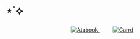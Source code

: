 # ⋆˙⟡
<p align="center">
  <a href="https://whatsurnamegirlfriend.atabook.org/" target="_blank">
    <img src="https://img.shields.io/badge/Atabook-%23662b2b?style=for-the-badge&logoColor=white" alt="Atabook">
  </a>
  <span style="color:#ffffff; font-size:20px; margin:0 10px;">•</span>
  <a href="https://theoceanhealssouls.carrd.co" target="_blank">
    <img src="https://img.shields.io/badge/carrd-%23662b2b?style=for-the-badge&logoColor=white" alt="Carrd">
  </a>
</p>



























